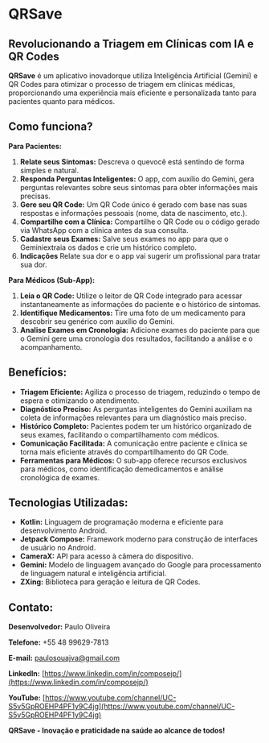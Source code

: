 # QRSave 
## Revolucionando a Triagem em Clínicas com IA e QR Codes

**QRSave** é um aplicativo inovadorque utiliza Inteligência Artificial (Gemini) e QR Codes para otimizar o processo de triagem em clínicas médicas, proporcionando uma experiência mais eficiente e personalizada tanto para pacientes quanto para médicos.

## Como funciona?

**Para Pacientes:**

1. **Relate seus Sintomas:** Descreva o quevocê está sentindo de forma simples e natural.
2. **Responda Perguntas Inteligentes:** O app, com auxílio do Gemini, gera perguntas relevantes sobre seus sintomas para obter informações mais precisas.
3. **Gere seu QR Code:** Um QR Code único é gerado com base nas suas respostas e informações pessoais (nome, data de nascimento, etc.).
4. **Compartilhe com a Clínica:** Compartilhe o QR Code ou o código gerado via WhatsApp com a clínica antes da sua consulta.
5. **Cadastre seus Exames:** Salve seus exames no app para que o Geminiextraia os dados e crie um histórico completo.
6. **Indicações** Relate sua dor e o app vai sugerir um profissional para tratar sua dor.

**Para Médicos (Sub-App):**

1. **Leia o QR Code:** Utilize o leitor de QR Code integrado para acessar instantaneamente as informações do paciente e o histórico de sintomas.
2. **Identifique Medicamentos:** Tire uma foto de um medicamento para descobrir seu genérico com auxílio do Gemini.
3. **Analise Exames em Cronologia:** Adicione exames do paciente para que o Gemini gere uma cronologia dos resultados, facilitando a análise e o acompanhamento.

## Benefícios:

* **Triagem Eficiente:** Agiliza o processo de triagem, reduzindo o tempo de espera e otimizando o atendimento.
* **Diagnóstico Preciso:** As perguntas inteligentes do Gemini auxiliam na coleta de informações relevantes para um diagnóstico mais preciso.
* **Histórico Completo:** Pacientes podem ter um histórico organizado de seus exames, facilitando o compartilhamento com médicos.
* **Comunicação Facilitada:** A comunicação entre paciente e clínica se torna mais eficiente através do compartilhamento do QR Code.
* **Ferramentas para Médicos:** O sub-app oferece recursos exclusivos para médicos, como identificação demedicamentos e análise cronológica de exames.



## Tecnologias Utilizadas:

* **Kotlin:** Linguagem de programação moderna e eficiente para desenvolvimento Android.
* **Jetpack Compose:** Framework moderno para construção de interfaces de usuário no Android.
* **CameraX:** API para acesso à câmera do dispositivo.
* **Gemini:** Modelo de linguagem avançado do Google para processamento de linguagem natural e inteligência artificial.
* **ZXing:** Biblioteca para geração e leitura de QR Codes.

## Contato:

**Desenvolvedor:** Paulo Oliveira

**Telefone:** +55 48 99629-7813

**E-mail:** paulosouajva@gmail.com

**LinkedIn:** [https://www.linkedin.com/in/composejp/](https://www.linkedin.com/in/composejp/)

**YouTube:** [https://www.youtube.com/channel/UC-S5v5GpROEHP4PF1y9C4jg](https://www.youtube.com/channel/UC-S5v5GpROEHP4PF1y9C4jg)

**QRSave - Inovação e praticidade na saúde ao alcance de todos!**
